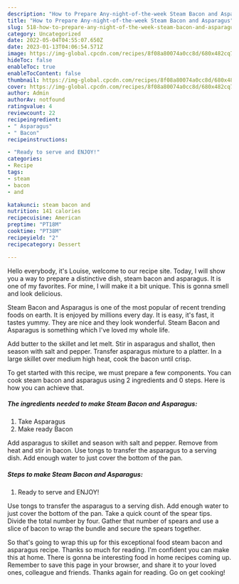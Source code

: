 ```yaml
---
description: "How to Prepare Any-night-of-the-week Steam Bacon and Asparagus"
title: "How to Prepare Any-night-of-the-week Steam Bacon and Asparagus"
slug: 518-how-to-prepare-any-night-of-the-week-steam-bacon-and-asparagus
category: Uncategorized
date: 2022-05-04T04:55:07.650Z
date: 2023-01-13T04:06:54.571Z
image: https://img-global.cpcdn.com/recipes/8f08a80074a0cc8d/680x482cq70/steam-bacon-and-asparagus-recipe-main-photo.jpg
hideToc: false
enableToc: true
enableTocContent: false
thumbnail: https://img-global.cpcdn.com/recipes/8f08a80074a0cc8d/680x482cq70/steam-bacon-and-asparagus-recipe-main-photo.jpg
cover: https://img-global.cpcdn.com/recipes/8f08a80074a0cc8d/680x482cq70/steam-bacon-and-asparagus-recipe-main-photo.jpg
author: Admin
authorAv: notfound
ratingvalue: 4
reviewcount: 22
recipeingredient:
- " Asparagus"
- " Bacon"
recipeinstructions:

- "Ready to serve and ENJOY!"
categories:
- Recipe
tags:
- steam
- bacon
- and

katakunci: steam bacon and 
nutrition: 141 calories
recipecuisine: American
preptime: "PT18M"
cooktime: "PT38M"
recipeyield: "2"
recipecategory: Dessert

---
```



Hello everybody, it's Louise, welcome to our recipe site. Today, I will show you a way to prepare a distinctive dish, steam bacon and asparagus. It is one of my favorites. For mine, I will make it a bit unique. This is gonna smell and look delicious.

Steam Bacon and Asparagus is one of the most popular of recent trending foods on earth. It is enjoyed by millions every day. It is easy, it's fast, it tastes yummy. They are nice and they look wonderful. Steam Bacon and Asparagus is something which I've loved my whole life.

Add butter to the skillet and let melt. Stir in asparagus and shallot, then season with salt and pepper. Transfer asparagus mixture to a platter. In a large skillet over medium high heat, cook the bacon until crisp.


To get started with this recipe, we must prepare a few components. You can cook steam bacon and asparagus using 2 ingredients and 0 steps. Here is how you can achieve that.

<!--inarticleads1-->

##### The ingredients needed to make Steam Bacon and Asparagus:

1. Take  Asparagus
1. Make ready  Bacon


Add asparagus to skillet and season with salt and pepper. Remove from heat and stir in bacon. Use tongs to transfer the asparagus to a serving dish. Add enough water to just cover the bottom of the pan. 

<!--inarticleads2-->

##### Steps to make Steam Bacon and Asparagus:


1. Ready to serve and ENJOY!

Use tongs to transfer the asparagus to a serving dish. Add enough water to just cover the bottom of the pan. Take a quick count of the spear tips. Divide the total number by four. Gather that number of spears and use a slice of bacon to wrap the bundle and secure the spears together. 

So that's going to wrap this up for this exceptional food steam bacon and asparagus recipe. Thanks so much for reading. I'm confident you can make this at home. There is gonna be interesting food in home recipes coming up. Remember to save this page in your browser, and share it to your loved ones, colleague and friends. Thanks again for reading. Go on get cooking!
